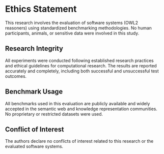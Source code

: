 # Ethics Statement

This research involves the evaluation of software systems (OWL2 reasoners) using standardized benchmarking methodologies. No human participants, animals, or sensitive data were involved in this study.

## Research Integrity

All experiments were conducted following established research practices and ethical guidelines for computational research. The results are reported accurately and completely, including both successful and unsuccessful test outcomes.

## Benchmark Usage

All benchmarks used in this evaluation are publicly available and widely accepted in the semantic web and knowledge representation communities. No proprietary or restricted datasets were used.

## Conflict of Interest

The authors declare no conflicts of interest related to this research or the evaluated software systems.
